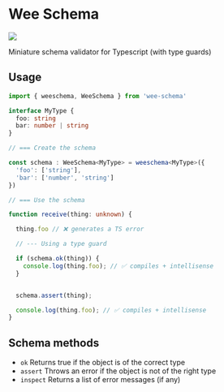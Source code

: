 # Wee Schema

![](https://github.com/patrixr/wee-schema/workflows/Test%20and%20Publish/badge.svg)

Miniature schema validator for Typescript (with type guards)


## Usage

```typescript
import { weeschema, WeeSchema } from 'wee-schema'

interface MyType {
  foo: string
  bar: number | string
}

// === Create the schema

const schema : WeeSchema<MyType> = weeschema<MyType>({
  'foo': ['string'],
  'bar': ['number', 'string']
})

// === Use the schema

function receive(thing: unknown) {

  thing.foo // ❌ generates a TS error

  // --- Using a type guard

  if (schema.ok(thing)) {
    console.log(thing.foo); // ✅ compiles + intellisense
  }


  schema.assert(thing);

  console.log(thing.foo); // ✅ compiles + intellisense
}

```

## Schema methods

- `ok` Returns true if the object is of the correct type
- `assert` Throws an error if the object is not of the right type
- `inspect` Returns a list of error messages (if any)

